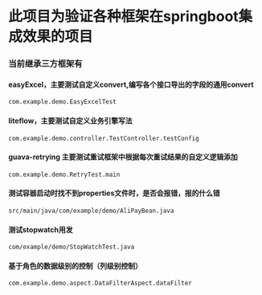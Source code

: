 # 此项目为验证各种框架在springboot集成效果的项目

### 当前继承三方框架有

#### easyExcel，主要测试自定义convert,编写各个接口导出的字段的通用convert
```agsl
com.example.demo.EasyExcelTest
```

#### liteflow，主要测试自定义业务引擎写法
```agsl
com.example.demo.controller.TestController.testConfig
```

#### guava-retrying 主要测试重试框架中根据每次重试结果的自定义逻辑添加
```agsl
com.example.demo.RetryTest.main
```

#### 测试容器启动时找不到properties文件时，是否会报错，报的什么错
```agsl
src/main/java/com/example/demo/AliPayBean.java
```

#### 测试stopwatch用发
```agsl
com/example/demo/StopWatchTest.java
```

#### 基于角色的数据级别的控制（列级别控制）
```agsl
com.example.demo.aspect.DataFilterAspect.dataFilter
```

